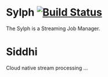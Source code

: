 # Sylph [![Build Status](http://img.shields.io/travis/harbby/sylph.svg?style=flat&branch=master)](https://travis-ci.org/harbby/sylph)
The Sylph is a Streaming Job Manager. 

# Siddhi
Cloud native stream processing ...
